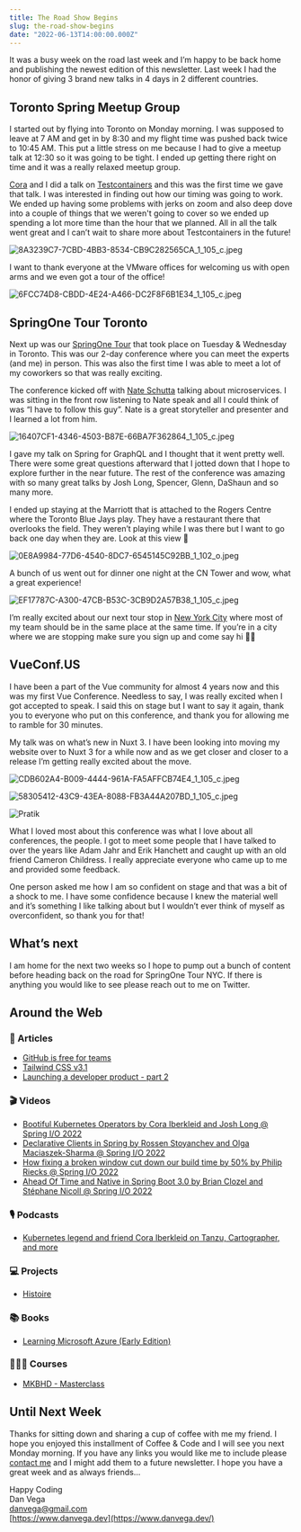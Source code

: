 ```yaml
---
title: The Road Show Begins
slug: the-road-show-begins
date: "2022-06-13T14:00:00.000Z"
---
```


It was a busy week on the road last week and I’m happy to be back home and publishing the newest edition of this newsletter. Last week I had the honor of giving 3 brand new talks in 4 days in 2 different countries.

## Toronto Spring Meetup Group

I started out by flying into Toronto on Monday morning. I was supposed to leave at 7 AM and get in by 8:30 and my flight time was pushed back twice to 10:45 AM. This put a little stress on me because I had to give a meetup talk at 12:30 so it was going to be tight. I ended up getting there right on time and it was a really relaxed meetup group.

[Cora](https://tanzu.vmware.com/developer/team/cora-iberkleid/) and I did a talk on [Testcontainers](https://www.testcontainers.org/) and this was the first time we gave that talk. I was interested in finding out how our timing was going to work. We ended up having some problems with jerks on zoom and also deep dove into a couple of things that we weren't going to cover so we ended up spending a lot more time than the hour that we planned. All in all the talk went great and I can’t wait to share more about Testcontainers in the future!

![8A3239C7-7CBD-4BB3-8534-CB9C282565CA_1_105_c.jpeg](./8A3239C7-7CBD-4BB3-8534-CB9C282565CA_1_105_c.jpeg)

I want to thank everyone at the VMware offices for welcoming us with open arms and we even got a tour of the office!

![6FCC74D8-CBDD-4E24-A466-DC2F8F6B1E34_1_105_c.jpeg](./6FCC74D8-CBDD-4E24-A466-DC2F8F6B1E34_1_105_c.jpeg)

## SpringOne Tour Toronto

Next up was our [SpringOne Tour](https://tanzu.vmware.com/developer/springone-tour/) that took place on Tuesday & Wednesday in Toronto. This was our 2-day conference where you can meet the experts (and me) in person. This was also the first time I was able to meet a lot of my coworkers so that was really exciting.

The conference kicked off with [Nate Schutta](https://tanzu.vmware.com/developer/team/nate-schutta/) talking about microservices. I was sitting in the front row listening to Nate speak and all I could think of was “I have to follow this guy”. Nate is a great storyteller and presenter and I learned a lot from him.

![16407CF1-4346-4503-B87E-66BA7F362864_1_105_c.jpeg](./16407CF1-4346-4503-B87E-66BA7F362864_1_105_c.jpeg)

I gave my talk on Spring for GraphQL and I thought that it went pretty well. There were some great questions afterward that I jotted down that I hope to explore further in the near future. The rest of the conference was amazing with so many great talks by Josh Long, Spencer, Glenn, DaShaun and so many more.

I ended up staying at the Marriott that is attached to the Rogers Centre where the Toronto Blue Jays play. They have a restaurant there that overlooks the field. They weren’t playing while I was there but I want to go back one day when they are. Look at this view 🤩

![0E8A9984-77D6-4540-8DC7-6545145C92BB_1_102_o.jpeg](./0E8A9984-77D6-4540-8DC7-6545145C92BB_1_102_o.jpeg)

A bunch of us went out for dinner one night at the CN Tower and wow, what a great experience!

![EF17787C-A300-47CB-B53C-3CB9D2A57B38_1_105_c.jpeg](./EF17787C-A300-47CB-B53C-3CB9D2A57B38_1_105_c.jpeg)

I’m really excited about our next tour stop in [New York City](https://tanzu.vmware.com/developer/springone-tour/2022/new-york/) where most of my team should be in the same place at the same time. If you’re in a city where we are stopping make sure you sign up and come say hi 👋🏻

## VueConf.US

I have been a part of the Vue community for almost 4 years now and this was my first Vue Conference. Needless to say, I was really excited when I got accepted to speak. I said this on stage but I want to say it again, thank you to everyone who put on this conference, and thank you for allowing me to ramble for 30 minutes.

My talk was on what’s new in Nuxt 3. I have been looking into moving my website over to Nuxt 3 for a while now and as we get closer and closer to a release I’m getting really excited about the move.

![CDB602A4-B009-4444-961A-FA5AFFCB74E4_1_105_c.jpeg](./CDB602A4-B009-4444-961A-FA5AFFCB74E4_1_105_c.jpeg)

![58305412-43C9-43EA-8088-FB3A44A207BD_1_105_c.jpeg](./58305412-43C9-43EA-8088-FB3A44A207BD_1_105_c.jpeg)

![Pratik](./pratik.jpg)

What I loved most about this conference was what I love about all conferences, the people. I got to meet some people that I have talked to over the years like Adam Jahr and Erik Hanchett and caught up with an old friend Cameron Childress. I really appreciate everyone who came up to me and provided some feedback.

One person asked me how I am so confident on stage and that was a bit of a shock to me. I have some confidence because I knew the material well and it’s something I like talking about but I wouldn’t ever think of myself as overconfident, so thank you for that!

## What’s next

I am home for the next two weeks so I hope to pump out a bunch of content before heading back on the road for SpringOne Tour NYC. If there is anything you would like to see please reach out to me on Twitter.

## Around the Web

### 📝 Articles

- [GitHub is free for teams](https://github.blog/2020-04-14-github-is-now-free-for-teams/)
- [Tailwind CSS v3.1](https://tailwindcss.com/blog/tailwindcss-v3-1)
- [Launching a developer product - part 2](https://www.jobrunr.io/en/blog/2022-06-10-my-own-product-part-2/)

### 🎬 Videos

- [Bootiful Kubernetes Operators by Cora Iberkleid and Josh Long @ Spring I/O 2022](https://www.youtube.com/watch?v=5IROOj7sLKg)
- [Declarative Clients in Spring by Rossen Stoyanchev and Olga Maciaszek-Sharma @ Spring I/O 2022](https://www.youtube.com/watch?v=5IROOj7sLKg)
- [How fixing a broken window cut down our build time by 50% by Philip Riecks @ Spring I/O 2022](https://www.youtube.com/watch?v=c-GV2PxymoY)
- [Ahead Of Time and Native in Spring Boot 3.0 by Brian Clozel and Stéphane Nicoll @ Spring I/O 2022](https://www.youtube.com/watch?v=oTn8SHz5Ux8)

### 🎙 Podcasts

- [Kubernetes legend and friend Cora Iberkleid on Tanzu, Cartographer, and more](https://bootifulpodcast.fm/#/episodes/564cc3c0-378f-45cb-86c3-e652da8067b0)

### 💻 Projects

- [Histoire](https://histoire.dev/)

### 📚 Books

- [Learning Microsoft Azure (Early Edition)](https://learning.oreilly.com/library/view/learning-microsoft-azure/9781098113315/)

### 👨🏼‍💻 Courses

- [MKBHD - Masterclass](https://www.masterclass.com/sessions/classes/make-compelling-videos-that-go-viral)

## Until Next Week

Thanks for sitting down and sharing a cup of coffee with me my friend. I hope you enjoyed this installment of Coffee & Code and I will see you next Monday morning. If you have any links you would like me to include please [contact me](http://twitter.com/therealdanvega) and I might add them to a future newsletter. I hope you have a great week and as always friends...

Happy Coding<br/>
Dan Vega<br/>
danvega@gmail.com<br/>
[https://www.danvega.dev](https://www.danvega.dev/)
